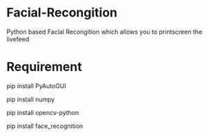 # Facial-Recongition
Python based Facial Recongition which allows you to printscreen the livefeed

# Requirement
<p>pip install PyAutoGUI</p>
<p>pip install numpy</p>
<p>pip install opencv-python</p>
<p>pip install face_recognition</p>
